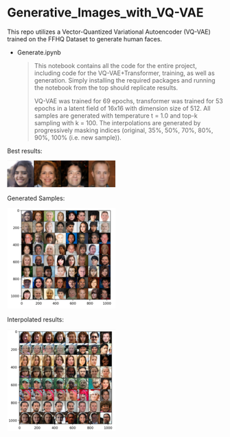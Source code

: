 # Generative_Images_with_VQ-VAE
This repo utilizes a Vector-Quantized Variational Autoencoder (VQ-VAE) trained on the FFHQ Dataset to generate human faces.

* Generate.ipynb
    >
    > This notebook contains all the code for the entire project, including code for the VQ-VAE+Transformer, training, as well as generation. Simply installing the required packages and running the notebook from the top should replicate results.
    >
    >VQ-VAE was trained for 69 epochs, transformer was trained for 53 epochs in a latent field of 16x16 with dimension size of 512. All samples are generated with temperature t = 1.0 and top-k sampling with k = 100. The interpolations are generated by progressively masking indices (original, 35%, 50%, 70%, 80%, 90%, 100% (i.e. new sample)). 

<div class="img-with-text">
    <p>Best results:</p>
    <a href="url"><img src="https://github.com/re8423/Generative_Images_with_VQ-VAE/blob/e3025c07d23db656140c95944f4d7ef87e39a7b0/Gen_samples/top_4.png" height="50%" width="50%" ></a>
</div>

<div class="img-with-text">
    <p>Generated Samples: </p>
    <a href="url"><img src="https://github.com/re8423/Generative_Images_with_VQ-VAE/blob/e3025c07d23db656140c95944f4d7ef87e39a7b0/Gen_samples/samples.png" height="50%" width="50%" ></a>
</div>

<div class="img-with-text">
    <p>Interpolated results:</p>
    <a href="url"><img src="https://github.com/re8423/Generative_Images_with_VQ-VAE/blob/e3025c07d23db656140c95944f4d7ef87e39a7b0/Gen_samples/interpolation.png" height="50%" width="50%" ></a>
</div>

